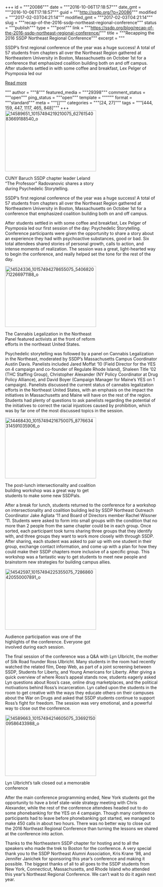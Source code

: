+++
id = """20086"""
date = """2016-10-06T17:18:57"""
date_gmt = """2016-10-06T17:18:57"""
guid = """http://ssdp.org/?p=20086"""
modified = """2017-02-03T04:21:14"""
modified_gmt = """2017-02-03T04:21:14"""
slug = """recap-of-the-2016-ssdp-northeast-regional-conference"""
status = """publish"""
type = """post"""
link = """https://ssdp.org/blog/recap-of-the-2016-ssdp-northeast-regional-conference/"""
title = """Recapping the 2016 SSDP Northeast Regional Conference"""
excerpt = """<p>SSDP’s first regional conference of the year was a huge success! A total of 57 students from chapters all over the Northeast Region gathered at Northeastern University in Boston, Massachusetts on October 1st for a conference that emphasized coalition building both on and off campus. After students settled in with some coffee and breakfast, Lex Pelger of Psymposia led our</p>
<div class="h10"></div>
<p><a class="more-link2 flat" href="https://ssdp.org/blog/recap-of-the-2016-ssdp-northeast-regional-conference/">Read more</a></p>
"""
author = """8"""
featured_media = """29398"""
comment_status = """open"""
ping_status = """open"""
template = """"""
format = """standard"""
meta = """[]"""
categories = """[24, 27]"""
tags = """[444, 159, 447, 1117, 465, 848]"""
+++
<div id="attachment_20099" style="width: 310px" class="wp-caption alignright"><a href="/assets/14589651_10157494219210075_6276154083669188540_o.jpg"><img class="wp-image-20099 size-medium" src="http://ssdp.org/assets/14589651_10157494219210075_6276154083669188540_o-300x200.jpg" alt="14589651_10157494219210075_6276154083669188540_o" width="300" height="200" /></a><p class="wp-caption-text">CUNY Baruch SSDP chapter leader Leland &#8220;The Professor&#8221; Radovanovic shares a story during Psychedelic Storytelling.</p></div>

<span style="font-weight: 400;">SSDP’s first regional conference of the year was a huge success! A total of 57 students from chapters all over the Northeast Region gathered at Northeastern University in Boston, Massachusetts on October 1st for a conference that emphasized coalition building both on and off campus. </span>

<span style="font-weight: 400;">After students settled in with some coffee and breakfast, Lex Pelger of Psymposia led our first session of the day: Psychedelic Storytelling. Conference participants were given the opportunity to share a story about an experience they had with psychoactive substances, good or bad. Six total attendees shared stories of personal growth, calls to action, and intense moments of realization. The session was a great, light-hearted way to begin the conference, and really helped set the tone for the rest of the day. </span>

<div id="attachment_20090" style="width: 310px" class="wp-caption alignleft"><a href="/assets/14524336_10157494278655075_5406820712266971188_o.jpg"><img class="wp-image-20090 size-medium" src="http://ssdp.org/assets/14524336_10157494278655075_5406820712266971188_o-300x200.jpg" alt="14524336_10157494278655075_5406820712266971188_o" width="300" height="200" /></a><p class="wp-caption-text">The Cannabis Legalization in the Northeast Panel featured activists at the front of reform efforts in the northeast United States.</p></div>

<span style="font-weight: 400;">Psychedelic storytelling was followed by a panel on Cannabis Legalization in the Northeast, moderated by SSDP’s Massachusetts Campus Coordinator Austin Davis. Panelists included Jared Moffat ‘10 (Field Director for the YES on 4 campaign and co-founder of Regulate Rhode Island), Shaleen Title ‘02 (THC Staffing Group), Christopher Alexander (NY Policy Coordinator at Drug Policy Alliance), and David Boyer (Campaign Manager for Maine’s YES on 1 campaign). Panelists discussed the current status of cannabis legalization efforts in the Northeast United States, with an emphasis on the impact the initiatives in Massachusetts and Maine will have on the rest of the region. Students had plenty of questions to ask panelists regarding the potential of the initiatives to correct the racial injustices caused by prohibition, which was by far one of the most discussed topics in the session. </span>

<div id="attachment_20089" style="width: 310px" class="wp-caption alignright"><a href="/assets/14468430_10157494216750075_8776634314591035906_o.jpg"><img class="wp-image-20089 size-medium" src="http://ssdp.org/assets/14468430_10157494216750075_8776634314591035906_o-300x200.jpg" alt="14468430_10157494216750075_8776634314591035906_o" width="300" height="200" /></a><p class="wp-caption-text">The post-lunch intersectionality and coalition building workshop was a great way to get students to make some new SSDPals.</p></div>

<span style="font-weight: 400;">After a break for lunch, students returned to the conference for a workshop on intersectionality and coalition building led by SSDP Northeast Outreach Coordinator Jake Agliata ‘11 and Board of Directors member Rachel Wissner ‘11. Students were asked to form into small groups with the condition that no more than 2 people from the same chapter could be in each group. Once sorted, each participant took turns sharing three groups that they identify with, and three groups they want to work more closely with through SSDP. After sharing, each student was asked to pair up with one student in their group, exchange contact information, and come up with a plan for how they could make their SSDP chapters more inclusive of a specific group. This workshop was a fantastic way to get students to meet new people and brainstorm new strategies for building campus allies. </span>

<div id="attachment_20092" style="width: 310px" class="wp-caption alignleft"><a href="/assets/14542597_10157494225355075_7286860420550007891_o.jpg"><img class="wp-image-20092 size-medium" src="http://ssdp.org/assets/14542597_10157494225355075_7286860420550007891_o-300x200.jpg" alt="14542597_10157494225355075_7286860420550007891_o" width="300" height="200" /></a><p class="wp-caption-text">Audience participation was one of the highlights of the conference. Everyone got involved during each session.</p></div>

<span style="font-weight: 400;">The final session of the conference was a Q&amp;A with Lyn Ulbricht, the mother of Silk Road founder Ross Ulbricht. Many students in the room had recently watched the related film, Deep Web, as part of a joint screening between SSDP, Students for Liberty, and Young Americans for Liberty. After giving a quick overview of where Ross’s appeal stands now, students eagerly asked Lyn questions about Ross’s case, online drug marketplaces, and the political motivations behind Ross’s incarceration. Lyn called upon the students in the room to get creative with the ways they educate others on their campuses about the War on Drugs and asked that SSDP students continue to support Ross’s fight for freedom. The session was very emotional, and a powerful way to close out the conference. </span>

<div id="attachment_20100" style="width: 310px" class="wp-caption alignright"><a href="/assets/14589663_10157494214605075_3369215009586433988_o.jpg"><img class="wp-image-20100 size-medium" src="http://ssdp.org/assets/14589663_10157494214605075_3369215009586433988_o-300x200.jpg" alt="14589663_10157494214605075_3369215009586433988_o" width="300" height="200" /></a><p class="wp-caption-text">Lyn Ulbricht&#8217;s talk closed out a memorable conference</p></div>

<span style="font-weight: 400;">After the main conference programming ended, New York students got the opportunity to have a brief state-wide strategy meeting with Chris Alexander, while the rest of the conference attendees headed out to do some phonebanking for the YES on 4 campaign. Though many conference participants had to leave before phonebanking got started, we managed to make 450 calls in about two hours. There was no better way to close out the 2016 Northeast Regional Conference than turning the lessons we shared at the conference into action. </span>

<span style="font-weight: 400;">Thanks to the Northeastern SSDP chapter for hosting and to all the speakers who made the trek to Boston for the conference. A very special thank you to the SSDP Northeast Alumni Association, Kris Krane ‘98, and Jennifer Janichek for sponsoring this year’s conference and making it possible. The biggest thanks of all to all goes to the SSDP students from New York, Connecticut, Massachusetts, and Rhode Island who attended this year’s Northeast Regional Conference. We can’t wait to do it again next year. </span>
